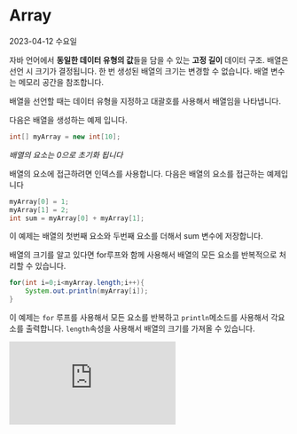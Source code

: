 # Array
2023-04-12 수요일

자바 언어에서 **동일한 데이터 유형의 값**들을 담을 수 있는 **고정 길이** 데이터 구조.
배열은 선언 시 크기가 결정됩니다. 한 번 생성된 배열의 크기는 변경할 수 없습니다.
배열 변수는 메모리 공간을 참조합니다.

배열을 선언할 때는 데이터 유형을 지정하고 대괄호를 사용해서 배열임을 나타냅니다.

다음은 배열을 생성하는 예제 입니다.
```java
int[] myArray = new int[10];
```
_배열의 요소는 0으로 초기화 됩니다_

배열의 요소에 접근하려면 인덱스를 사용합니다.
다음은 배열의 요소를 접근하는 예제입니다
```java
myArray[0] = 1;
myArray[1] = 2;
int sum = myArray[0] + myArray[1];
```

이 예제는 배열의 첫번째 요소와 두번째 요소를 더해서 sum 변수에 저장합니다.

배열의 크기를 알고 있다면 for루프와 함께 사용해서 배열의 모든 요소를 반복적으로 처리할 수 있습니다.

```java
for(int i=0;i<myArray.length;i++){
    System.out.println(myArray[i]);
}
```

이 예제는 ```for``` 루프를 사용해서 모든 요소를 반복하고 ```println```메소드를 사용해서
각요소를 출력합니다. ```length```속성을 사용해서 배열의 크기를 가져올 수 있습니다.

![배열코드_2023_04_12](https://github.com/ljm9894/Java_Study/blob/master/src/kr/hs/dgsw/java/Array/ArrayStudy.java)